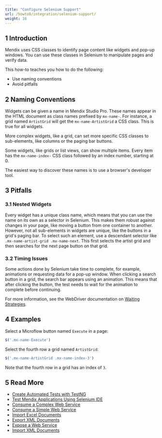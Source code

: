 ```yaml
---
title: "Configure Selenium Support"
url: /howto8/integration/selenium-support/
weight: 16
---
```


## 1 Introduction

Mendix uses CSS classes to identify page content like widgets and pop-up windows. You can use these classes in Selenium to manipulate pages and verify data.

This how-to teaches you how to do the following:

* Use naming conventions
* Avoid pitfalls

## 2 Naming Conventions

Widgets can be given a name in Mendix Studio Pro. These names appear in the HTML document as class names prefixed by `mx-name-`. For instance, a grid named `ArtistGrid` will get the `mx-name-ArtistGrid` a CSS class. This is true for all widgets.

More complex widgets, like a grid, can set more specific CSS classes to sub-elements, like columns or the paging bar buttons.

Some widgets, like grids or list views, can show multiple items. Every item has the `mx-name-index-` CSS class followed by an index number, starting at 0.

The easiest way to discover these names is to use a browser's developer tool.

## 3 Pitfalls

### 3.1 Nested Widgets

Every widget has a unique class name, which means that you can use the name on its own as a selector in Selenium. This makes them robust against changes in your page, like moving a button from one container to another. However, not all sub-elements in widgets are unique, like the buttons in a grid's paging bar. To select such an element, use a descendant selector like `.mx-name-artist-grid .mx-name-next`. This first selects the artist grid and then searches for the next page button on that grid.

### 3.2 Timing Issues

Some actions done by Selenium take time to complete, for example, animations or requesting data for a pop-up window. When clicking a search button in a grid, the search bar appears using an animation. This means that after clicking the button, the test needs to wait for the animation to complete before continuing.

For more information, see the WebDriver documentation on [Waiting Strategies](https://www.selenium.dev/documentation/webdriver/waits/).

## 4 Examples

Select a Microflow button named `Execute` in a page:

```javascript
$('.mx-name-Execute')

```

Select the fourth row a grid named `ArtistGrid`:

```javascript
$('.mx-name-ArtistGrid .mx-name-index-3')

```

Note that the fourth row in a grid has an index of `3`.

## 5 Read More

* [Create Automated Tests with TestNG](/howto8/testing/create-automated-tests-with-testng/)
* [Test Mendix Applications Using Selenium IDE](/howto8/testing/testing-mendix-applications-using-selenium-ide/)
* [Consume a Complex Web Service](/howto8/integration/consume-a-complex-web-service/)
* [Consume a Simple Web Service](/howto8/integration/consume-a-simple-web-service/)
* [Import Excel Documents](/howto8/integration/importing-excel-documents/)
* [Export XML Documents](/howto8/integration/export-xml-documents/)
* [Expose a Web Service](/howto8/integration/expose-a-web-service/)
* [Import XML Documents](/howto8/integration/importing-xml-documents/)
